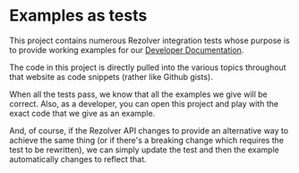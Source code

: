 ﻿# Examples as tests

This project contains numerous Rezolver integration tests whose purpose is to provide working examples for 
our [Developer Documentation](http://rezolver.co.uk).

The code in this project is directly pulled into the various topics throughout that website as code snippets
(rather like Github gists).

When all the tests pass, we know that all the examples we give will be correct.  Also, as a developer, you can
open this project and play with the exact code that we give as an example.

And, of course, if the Rezolver API changes to provide an alternative way to achieve the same thing (or
if there's a breaking change which requires the test to be rewritten), we can simply update the test and 
then the example automatically changes to reflect that.